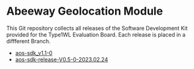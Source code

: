 
# Abeeway Geolocation Module

This Git repository collects all releases of the Software Development Kit provided for the Type1WL Evaluation Board.
Each release is placed in a diffferent Branch.

- [aos-sdk_v1.1-0](https://github.com/Abeeway/abeeway-geolocation-module/tree/aos-sdk_v1.1-0)
- [aos-sdk-release-V0.5-0-2023.02.24](https://github.com/Abeeway/abeeway-geolocation-module/tree/aos-sdk-release-V0.5-0-2023.02.24)
